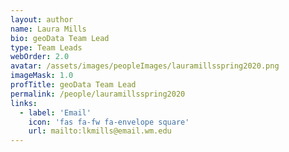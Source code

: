 ```yaml
---
layout: author
name: Laura Mills
bio: geoData Team Lead
type: Team Leads
webOrder: 2.0
avatar: /assets/images/peopleImages/lauramillsspring2020.png
imageMask: 1.0
profTitle: geoData Team Lead
permalink: /people/lauramillsspring2020
links:
  - label: 'Email'
    icon: 'fas fa-fw fa-envelope square'
    url: mailto:lkmills@email.wm.edu
---
```

